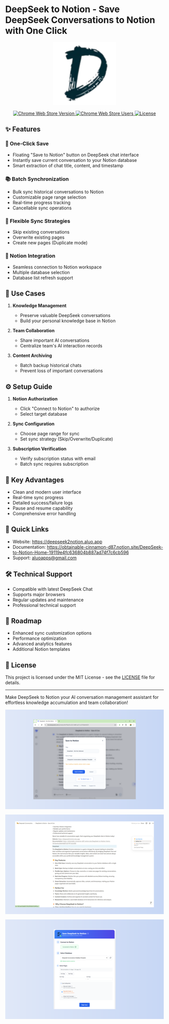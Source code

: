 # DeepSeek to Notion - Save DeepSeek Conversations to Notion with One Click

<p align="center">
  <img src="icon.png" alt="DeepSeek to Notion Logo" width="200"/>
</p>

<p align="center">
  <a href="https://chrome.google.com/webstore/detail/oenicbdlchhhpkbijcmkkpnpmmjhlgkf">
    <img src="https://img.shields.io/chrome-web-store/v/oenicbdlchhhpkbijcmkkpnpmmjhlgkf" alt="Chrome Web Store Version">
  </a>
  <a href="https://chrome.google.com/webstore/detail/oenicbdlchhhpkbijcmkkpnpmmjhlgkf">
    <img src="https://img.shields.io/chrome-web-store/users/oenicbdlchhhpkbijcmkkpnpmmjhlgkf" alt="Chrome Web Store Users">
  </a>
  <a href="https://github.com/yourusername/deepseek-to-notion/blob/main/LICENSE">
    <img src="https://img.shields.io/github/license/yourusername/deepseek-to-notion" alt="License">
  </a>
</p>

## ✨ Features

### 🚀 One-Click Save
- Floating "Save to Notion" button on DeepSeek chat interface
- Instantly save current conversation to your Notion database
- Smart extraction of chat title, content, and timestamp

### 📚 Batch Synchronization
- Bulk sync historical conversations to Notion
- Customizable page range selection
- Real-time progress tracking
- Cancellable sync operations

### 🔄 Flexible Sync Strategies
- Skip existing conversations
- Overwrite existing pages
- Create new pages (Duplicate mode)

### 🔌 Notion Integration
- Seamless connection to Notion workspace
- Multiple database selection
- Database list refresh support

## 🎯 Use Cases

1. **Knowledge Management**
   - Preserve valuable DeepSeek conversations
   - Build your personal knowledge base in Notion

2. **Team Collaboration**
   - Share important AI conversations
   - Centralize team's AI interaction records

3. **Content Archiving**
   - Batch backup historical chats
   - Prevent loss of important conversations

## ⚙️ Setup Guide

1. **Notion Authorization**
   - Click "Connect to Notion" to authorize
   - Select target database

2. **Sync Configuration**
   - Choose page range for sync
   - Set sync strategy (Skip/Overwrite/Duplicate)

3. **Subscription Verification**
   - Verify subscription status with email
   - Batch sync requires subscription

## 💫 Key Advantages

- Clean and modern user interface
- Real-time sync progress
- Detailed success/failure logs
- Pause and resume capability
- Comprehensive error handling

## 🔗 Quick Links

- Website: https://deepseek2notion.aluo.app
- Documentation: https://obtainable-cinnamon-d87.notion.site/DeepSeek-to-Notion-Home-19119e4fc636804b887ad74f7c6cb596
- Support: aluoapps@gmail.com

## 🛠️ Technical Support

- Compatible with latest DeepSeek Chat
- Supports major browsers
- Regular updates and maintenance
- Professional technical support

## 🚀 Roadmap

- Enhanced sync customization options
- Performance optimization
- Advanced analytics features
- Additional Notion templates

## 📝 License

This project is licensed under the MIT License - see the [LICENSE](LICENSE) file for details.

---

Make DeepSeek to Notion your AI conversation management assistant for effortless knowledge accumulation and team collaboration!

<p align="center">
  <img src="assets/save2notion-1.png" alt="DeepSeek to Notion" />
</p>
<p align="center">
  <img src="assets/save2notion-2.png" alt="DeepSeek to Notion" />
</p>
<p align="center">
  <img src="assets/save2notion-3.png" alt="DeepSeek to Notion" />
</p>
